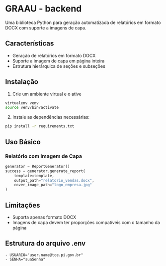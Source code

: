 # GRAAU - backend

Uma biblioteca Python para geração automatizada de relatórios em formato DOCX com suporte a imagens de capa.

## Características

- Geração de relatórios em formato DOCX
- Suporte a imagem de capa em página inteira
- Estrutura hierárquica de seções e subseções

## Instalação

1. Crie um ambiente virtual e o ative

```bash
virtualenv venv
source venv/bin/activate
```

2. Instale as dependências necessárias:

```bash
pip install -r requirements.txt
```

## Uso Básico

### Relatório com Imagem de Capa

```python
generator = ReportGenerator()
success = generator.generate_report(
    template=template,
    output_path="relatorio_vendas.docx",
    cover_image_path="logo_empresa.jpg"
)
```

## Limitações

- Suporta apenas formato DOCX
- Imagens de capa devem ter proporções compatíveis com o tamanho da página

## Estrutura do arquivo .env

```
- USUARIO="user.name@tce.pi.gov.br"
- SENHA="suaSenha"
```